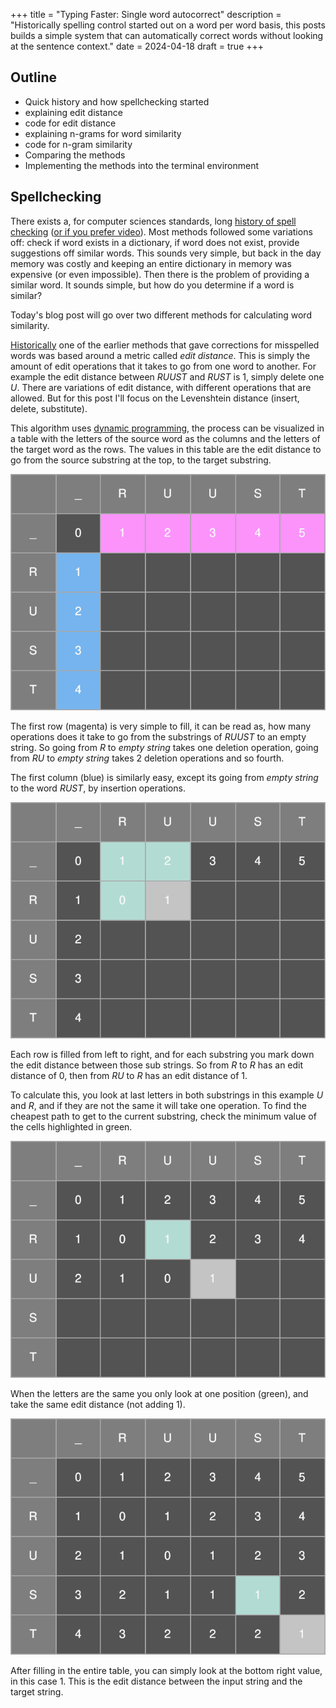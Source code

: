 +++
title = "Typing Faster: Single word autocorrect"
description = "Historically spelling control started out on a word per word basis, this posts builds a simple system that can automatically correct words without looking at the sentence context."
date = 2024-04-18
draft = true
+++

## Outline

- Quick history and how spellchecking started
- explaining edit distance
- code for edit distance
- explaining n-grams for word similarity
- code for n-gram similarity
- Comparing the methods
- Implementing the methods into the terminal environment


## Spellchecking

There exists a, for computer sciences standards, long [history of spell checking](https://doi.org/10.1093/wsr/wsq004) ([or if you prefer video](https://www.youtube.com/watch?v=d-Eq6x1yssU)). Most methods followed some variations off: check if word exists in a dictionary, if word does not exist, provide suggestions off similar words. This sounds very simple, but back in the day memory was costly and keeping an entire dictionary in memory was expensive (or even impossible). Then there is the problem of providing a similar word. It sounds simple, but how do you determine if a word is similar?

Today's blog post will go over two different methods for calculating word similarity.

[Historically](https://www.youtube.com/watch?v=d-Eq6x1yssU) one of the earlier methods that gave corrections for misspelled words was based around a metric called _edit distance_. This is simply the amount of edit operations that it takes to go from one word to another. For example the edit distance between _RUUST_ and _RUST_ is 1, simply delete one _U_. There are variations of edit distance, with different operations that are allowed. But for this post I'll focus on the Levenshtein distance (insert, delete, substitute).

This algorithm uses [dynamic programming](https://www.youtube.com/watch?v=Hdr64lKQ3e4), the process can be visualized in a table with the letters of the source word as the columns and the letters of the target word as the rows. The values in this table are the edit distance to go from the source substring at the top, to the target substring.

![table showing the first row filled from 0 to 5, and the first column filled from 0 to 4](edit-distance-table-01.svg)

The first row (magenta) is very simple to fill, it can be read as, how many operations does it take to go from the substrings of _RUUST_ to an empty string. So going from _R_ to _empty string_ takes one deletion operation, going from _RU_ to _empty string_ takes 2 deletion operations and so fourth. 

The first column (blue) is similarly easy, except its going from _empty string_ to the word _RUST_, by insertion operations. 

![table showing how to ](edit-distance-table-02.svg)

Each row is filled from left to right, and for each substring you mark down the edit distance between those sub strings. So from _R_ to _R_ has an edit distance of 0, then from _RU_ to _R_ has an edit distance of 1.

To calculate this, you look at last letters in both substrings in this example _U_ and _R_, and if they are not the same it will take one operation. To find the cheapest path to get to the current substring, check the minimum value of the cells highlighted in green. 

![](edit-distance-table-03.svg)

When the letters are the same you only look at one position (green), and take the same edit distance (not adding 1). 

![](edit-distance-table-04.svg)

After filling in the entire table, you can simply look at the bottom right value, in this case 1. This is the edit distance between the input string and the target string.



